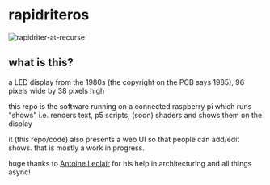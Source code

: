 # rapidriteros

![rapidriter-at-recurse](https://github.com/user-attachments/assets/8c83438a-b475-4aa2-a457-cfa5b6127c11)

## what is this?

a LED display from the 1980s (the copyright on the PCB says 1985), 96 pixels wide by 38 pixels high

this repo is the software running on a connected raspberry pi which runs "shows" i.e. renders text, p5 scripts, (soon) shaders and shows them on the display

it (this repo/code) also presents a web UI so that people can add/edit shows. that is mostly a work in progress.

huge thanks to [Antoine Leclair](https://github.com/antoineleclair/) for his help in architecturing and all things async!
